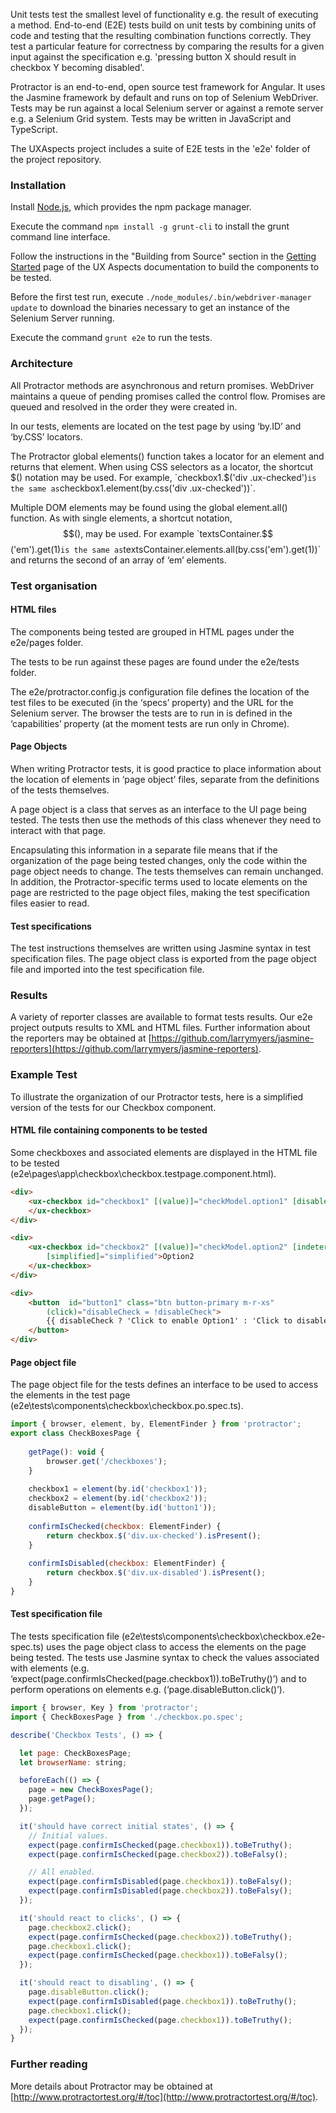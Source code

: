 Unit tests test the smallest level of functionality e.g. the result of executing a method. End-to-end (E2E) tests build on unit tests by combining units of code and testing that the resulting combination functions correctly. They test a particular feature for correctness by comparing the results for a given input against the specification e.g. 'pressing button X should result in checkbox Y becoming disabled'.

Protractor is an end-to-end, open source test framework for Angular. It uses the Jasmine framework by default and runs on top of Selenium WebDriver. Tests may be run against a local Selenium server or against a remote server e.g. a Selenium Grid system. Tests may be written in JavaScript and TypeScript.

The UXAspects project includes a suite of E2E tests in the 'e2e' folder of the project repository.

### Installation

Install [Node.js](https://nodejs.org/), which provides the npm package manager.

Execute the command `npm install -g grunt-cli` to install the grunt command line interface.

Follow the instructions in the "Building from Source" section in the [Getting Started](https://uxaspects.github.io/UXAspects/#/gettingstarted) page of the UX Aspects documentation to build the components to be tested.

Before the first test run, execute `./node_modules/.bin/webdriver-manager update` to download the binaries necessary to get an instance of the Selenium Server running.

Execute the command `grunt e2e` to run the tests.

### Architecture

All Protractor methods are asynchronous and return promises. WebDriver maintains a queue of pending promises called the control flow. Promises are queued and resolved in the order they were created in.

In our tests, elements are located on the test page by using ‘by.ID’ and ‘by.CSS’ locators.

The Protractor global elements() function takes a locator for an element and returns that element. When using CSS selectors as a locator, the shortcut $() notation may be used. For example, `checkbox1.$('div .ux-checked')` is the same as `checkbox1.element(by.css('div .ux-checked'))`.

Multiple DOM elements may be found using the global element.all() function. As with single elements, a shortcut notation, $$(), may be used. For example `textsContainer.$$('em').get(1)` is the same as `textsContainer.elements.all(by.css('em').get(1))` and returns the second of an array of ‘em’ elements.

### Test organisation

#### HTML files

The components being tested are grouped in HTML pages under the e2e/pages folder.

The tests to be run against these pages are found under the e2e/tests folder.

The e2e/protractor.config.js configuration file defines the location of the test files to be executed (in the ‘specs’ property) and the URL for the Selenium server. The browser the tests are to run in is defined in the ‘capabilities’ property (at the moment tests are run only in Chrome).

#### Page Objects

When writing Protractor tests, it is good practice to place information about the location of elements in ‘page object’ files, separate from the definitions of the tests themselves.

A page object is a class that serves as an interface to the UI page being tested. The tests then use the methods of this class whenever they need to interact with that page.

Encapsulating this information in a separate file means that if the organization of the page being tested changes, only the code within the page object needs to change. The tests themselves can remain unchanged. In addition, the Protractor-specific terms used to locate elements on the page are restricted to the page object files, making the test specification files easier to read.
 
#### Test specifications

The test instructions themselves are written using Jasmine syntax in test specification files. The page object class is exported from the page object file and imported into the test specification file.

### Results

A variety of reporter classes are available to format tests results. Our e2e project outputs results to XML and HTML files. Further information about the reporters may be obtained at [https://github.com/larrymyers/jasmine-reporters](https://github.com/larrymyers/jasmine-reporters).

### Example Test

To illustrate the organization of our Protractor tests, here is a simplified version of the tests for our Checkbox component.

#### HTML file containing components to be tested

Some checkboxes and associated elements are displayed in the HTML file to be tested (e2e\pages\app\checkbox\checkbox.testpage.component.html).


```html
<div>
    <ux-checkbox id="checkbox1" [(value)]="checkModel.option1" [disabled]="disableCheck" [simplified]="simplified">Option1
    </ux-checkbox>
</div>

<div>
    <ux-checkbox id="checkbox2" [(value)]="checkModel.option2" [indeterminateValue]="indeterminateValue"
        [simplified]="simplified">Option2
    </ux-checkbox>
</div>

<div>
    <button  id="button1" class="btn button-primary m-r-xs" 
        (click)="disableCheck = !disableCheck">
        {{ disableCheck ? 'Click to enable Option1' : 'Click to disable Option1' }}
    </button>
</div>
```

#### Page object file

The page object file for the tests defines an interface to be used to access the elements in the test page (e2e\tests\components\checkbox\checkbox.po.spec.ts).

```javascript
import { browser, element, by, ElementFinder } from 'protractor';
export class CheckBoxesPage {
        
    getPage(): void {
        browser.get('/checkboxes');
    }
    
    checkbox1 = element(by.id('checkbox1'));
    checkbox2 = element(by.id('checkbox2'));
    disableButton = element(by.id('button1'));
    
    confirmIsChecked(checkbox: ElementFinder) {    
        return checkbox.$('div.ux-checked').isPresent();
    }
    
    confirmIsDisabled(checkbox: ElementFinder) {
        return checkbox.$('div.ux-disabled').isPresent();
    }
}
```

#### Test specification file

The tests specification file (e2e\tests\components\checkbox\checkbox.e2e-spec.ts) uses the page object class to access the elements on the page being tested. The tests use Jasmine syntax to check the values associated with elements (e.g. ‘expect(page.confirmIsChecked(page.checkbox1)).toBeTruthy()’) and to perform operations on elements e.g. (‘page.disableButton.click()’).


```javascript
import { browser, Key } from 'protractor';
import { CheckBoxesPage } from './checkbox.po.spec';

describe('Checkbox Tests', () => {

  let page: CheckBoxesPage;
  let browserName: string;

  beforeEach(() => {
    page = new CheckBoxesPage();
    page.getPage();
  });

  it('should have correct initial states', () => {    
    // Initial values.
    expect(page.confirmIsChecked(page.checkbox1)).toBeTruthy();
    expect(page.confirmIsChecked(page.checkbox2)).toBeFalsy();

    // All enabled.
    expect(page.confirmIsDisabled(page.checkbox1)).toBeFalsy();
    expect(page.confirmIsDisabled(page.checkbox2)).toBeFalsy();
  });

  it('should react to clicks', () => {
    page.checkbox2.click();
    expect(page.confirmIsChecked(page.checkbox2)).toBeTruthy();
    page.checkbox1.click();
    expect(page.confirmIsChecked(page.checkbox1)).toBeFalsy();
  });

  it('should react to disabling', () => {
    page.disableButton.click();
    expect(page.confirmIsDisabled(page.checkbox1)).toBeTruthy();
    page.checkbox1.click();
    expect(page.confirmIsChecked(page.checkbox1)).toBeTruthy();
  });
}
```

### Further reading

More details about Protractor may be obtained at [http://www.protractortest.org/#/toc](http://www.protractortest.org/#/toc).


